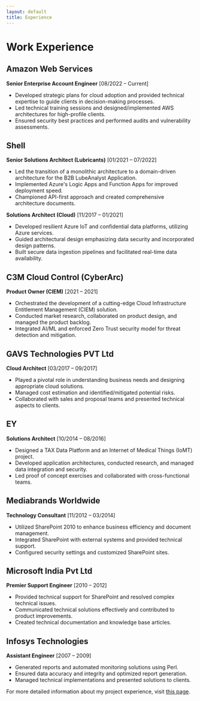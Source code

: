 ```yaml
---
layout: default
title: Experience
---
```


# Work Experience

## Amazon Web Services
**Senior Enterprise Account Engineer** [08/2022 – Current]

- Developed strategic plans for cloud adoption and provided technical expertise to guide clients in decision-making processes.
- Led technical training sessions and designed/implemented AWS architectures for high-profile clients.
- Ensured security best practices and performed audits and vulnerability assessments.

## Shell
**Senior Solutions Architect (Lubricants)** [01/2021 – 07/2022]

- Led the transition of a monolithic architecture to a domain-driven architecture for the B2B LubeAnalyst Application.
- Implemented Azure's Logic Apps and Function Apps for improved deployment speed.
- Championed API-first approach and created comprehensive architecture documents.

**Solutions Architect (Cloud)** [11/2017 – 01/2021]

- Developed resilient Azure IoT and confidential data platforms, utilizing Azure services.
- Guided architectural design emphasizing data security and incorporated design patterns.
- Built secure data ingestion pipelines and facilitated real-time data availability.

## C3M Cloud Control (CyberArc)
**Product Owner (CIEM)** [2021 – 2021]

- Orchestrated the development of a cutting-edge Cloud Infrastructure Entitlement Management (CIEM) solution.
- Conducted market research, collaborated on product design, and managed the product backlog.
- Integrated AI/ML and enforced Zero Trust security model for threat detection and mitigation.

## GAVS Technologies PVT Ltd
**Cloud Architect** [03/2017 – 09/2017]

- Played a pivotal role in understanding business needs and designing appropriate cloud solutions.
- Managed cost estimation and identified/mitigated potential risks.
- Collaborated with sales and proposal teams and presented technical aspects to clients.

## EY
**Solutions Architect** [10/2014 – 08/2016]

- Designed a TAX Data Platform and an Internet of Medical Things (IoMT) project.
- Developed application architectures, conducted research, and managed data integration and security.
- Led proof of concept exercises and collaborated with cross-functional teams.

## Mediabrands Worldwide
**Technology Consultant** [11/2012 – 03/2014]

- Utilized SharePoint 2010 to enhance business efficiency and document management.
- Integrated SharePoint with external systems and provided technical support.
- Configured security settings and customized SharePoint sites.

## Microsoft India Pvt Ltd
**Premier Support Engineer** [2010 – 2012]

- Provided technical support for SharePoint and resolved complex technical issues.
- Communicated technical solutions effectively and contributed to product improvements.
- Created technical documentation and knowledge base articles.

## Infosys Technologies
**Assistant Engineer** [2007 – 2009]

- Generated reports and automated monitoring solutions using Perl.
- Ensured data accuracy and integrity and optimized report generation.
- Managed technical implementations and presented solutions to clients.

For more detailed information about my project experience, visit [this page](projects.md).


